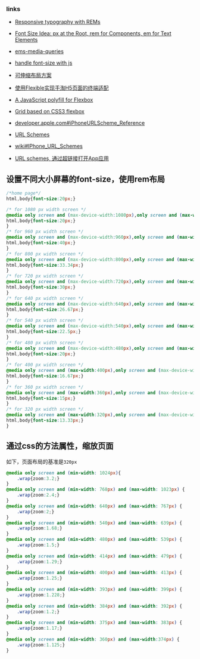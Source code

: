 ### links

+   [Responsive typography with REMs](http://blog.bugsnag.com/responsive-typography-with-rems)
+   [Font Size Idea: px at the Root, rem for Components, em for Text Elements](https://css-tricks.com/rems-ems/)
+   [ems-media-queries](http://blog.cloudfour.com/the-ems-have-it-proportional-media-queries-ftw/)

+   [handle font-size with js](../js-tips/Rem-responsive.js)
+   [可伸缩布局方案](https://github.com/amfe/lib-flexible)
+   [使用Flexible实现手淘H5页面的终端适配](https://github.com/amfe/article/issues/17)
+   [A JavaScript polyfill for Flexbox](https://github.com/jonathantneal/flexibility)
+   [Grid based on CSS3 flexbox](https://github.com/kristoferjoseph/flexboxgrid)



+   [developer.apple.com#iPhoneURLScheme_Reference](https://developer.apple.com/library/ios/featuredarticles/iPhoneURLScheme_Reference/Introduction/Introduction.html#//apple_ref/doc/uid/TP40007899-CH1-SW1_)
+   [URL Schemes](http://handleopenurl.com/scheme)
+   [wiki#IPhone_URL_Schemes](http://wiki.akosma.com/IPhone_URL_Schemes)
+   [URL schemes, 通过超链接打开App应用](http://ju.outofmemory.cn/entry/48506)


## 设置不同大小屏幕的font-size，使用rem布局

```css
/*home page*/
html,body{font-size:20px;}

/* for 1080 px width screen */
@media only screen and (max-device-width:1080px),only screen and (max-width:1080px){
html,body{font-size:20px;}
}
/* for 960 px width screen */
@media only screen and (max-device-width:960px),only screen and (max-width:960px){
html,body{font-size:40px;}
}
/* for 800 px width screen */
@media only screen and (max-device-width:800px),only screen and (max-width:800px){
html,body{font-size:33.34px;}
}
/* for 720 px width screen */
@media only screen and (max-device-width:720px),only screen and (max-width:720px){
html,body{font-size:30px;}
}
/* for 640 px width screen */
@media only screen and (max-device-width:640px),only screen and (max-width:640px){
html,body{font-size:26.67px;}
}
/* for 540 px width screen */
@media only screen and (max-device-width:540px),only screen and (max-width:540px){
html,body{font-size:22.5px;}
}
/* for 480 px width screen */
@media only screen and (max-device-width:480px),only screen and (max-width:480px){
html,body{font-size:20px;}
}
/* for 400 px width screen */
@media only screen and (max-width:400px),only screen and (max-device-width:400px){
html,body{font-size:16.67px;}
}
/* for 360 px width screen */
@media only screen and (max-width:360px),only screen and (max-device-width:360px){
html,body{font-size:15px;}
}
/* for 320 px width screen */
@media only screen and (max-width:320px),only screen and (max-device-width:320px){
html,body{font-size:13.33px;}
}
```

## 通过css的方法属性，缩放页面

如下，页面布局的基准是`320px`

```css
@media only screen and (min-width: 1024px){
    .wrap{zoom:3.2;}
}
@media only screen and (min-width: 768px) and (max-width: 1023px) {
    .wrap{zoom:2.4;}
}
@media only screen and (min-width: 640px) and (max-width: 767px) {
    .wrap{zoom:2;}
}
@media only screen and (min-width: 540px) and (max-width: 639px) {
    .wrap{zoom:1.68;}
}
@media only screen and (min-width: 480px) and (max-width: 539px) {
    .wrap{zoom:1.5;}
}
@media only screen and (min-width: 414px) and (max-width: 479px) {
    .wrap{zoom:1.29;}
}
@media only screen and (min-width: 400px) and (max-width: 413px) {
    .wrap{zoom:1.25;}
}
@media only screen and (min-width: 393px) and (max-width: 399px) {
    .wrap{zoom:1.228;}
}
@media only screen and (min-width: 384px) and (max-width: 392px) {
    .wrap{zoom:1.2;}
}
@media only screen and (min-width: 375px) and (max-width: 383px) {
    .wrap{zoom:1.17;}
}
@media only screen and (min-width: 360px) and (max-width:374px) {
    .wrap{zoom:1.125;}
}
```


